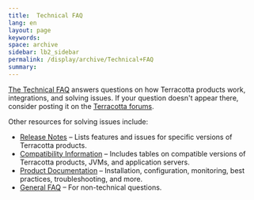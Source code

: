 ```yaml
---
title:  Technical FAQ  
lang: en
layout: page
keywords:
space: archive
sidebar: lb2_sidebar
permalink: /display/archive/Technical+FAQ
summary:
---
```


[The Technical FAQ](http://terracotta.org/documentation/bigmemorymax/technical-faq) answers questions on how Terracotta products work, integrations, and solving issues. If your question doesn't appear there, consider posting it on the [Terracotta forums](http://forums.terracotta.org).

Other resources for solving issues include:

*   [Release Notes](Home) – Lists features and issues for specific versions of Terracotta products.
*   [Compatibility Information](Home) – Includes tables on compatible versions of Terracotta products, JVMs, and application servers.
*   [Product Documentation](http://www.terracotta.org/documentation) – Installation, configuration, monitoring, best practices, troubleshooting, and more.
*   [General FAQ](FAQ) – For non-technical questions.


